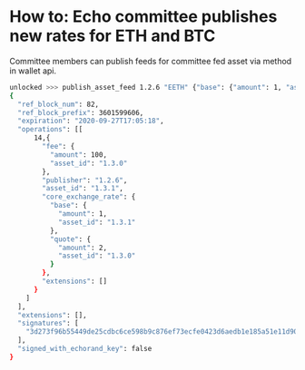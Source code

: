 # How to: Echo committee publishes new rates for ETH and BTC

Committee members can publish feeds for committee fed asset via method in wallet api.

```bash
unlocked >>> publish_asset_feed 1.2.6 "EETH" {"base": {"amount": 1, "asset_id": "1.3.1"}, "quote": {"amount": 2, "asset_id": "1.3.0"}} true 
{
  "ref_block_num": 82,
  "ref_block_prefix": 3601599606,
  "expiration": "2020-09-27T17:05:18",
  "operations": [[
      14,{
        "fee": {
          "amount": 100,
          "asset_id": "1.3.0"
        },
        "publisher": "1.2.6",
        "asset_id": "1.3.1",
        "core_exchange_rate": {
          "base": {
            "amount": 1,
            "asset_id": "1.3.1"
          },
          "quote": {
            "amount": 2,
            "asset_id": "1.3.0"
          }
        },
        "extensions": []
      }
    ]
  ],
  "extensions": [],
  "signatures": [
    "3d273f96b55449de25cdbc6ce598b9c876ef73ecfe0423d6aedb1e185a51e11d90f14081d81284367fd6dc2956eeda383b22eb83a1057db3e200fdc1f334900b"
  ],
  "signed_with_echorand_key": false
}
```
